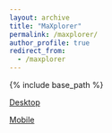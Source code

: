 ```yaml
---
layout: archive
title: "MaXplorer"
permalink: /maxplorer/
author_profile: true
redirect_from:
  - /maxplorer
---
```


{% include base_path %}

<p><a href="/maxplorer/desktop" target="_blank" rel="noopener noreferrer">Desktop</a></p>
<p><a href="/maxplorer/mobile" target="_blank" rel="noopener noreferrer">Mobile</a></p>